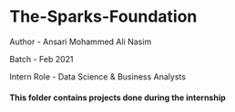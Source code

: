 # The-Sparks-Foundation
Author - Ansari Mohammed Ali Nasim

Batch - Feb 2021

Intern Role - Data Science & Business Analysts 


<h4>This folder contains projects done during the internship</h4>
